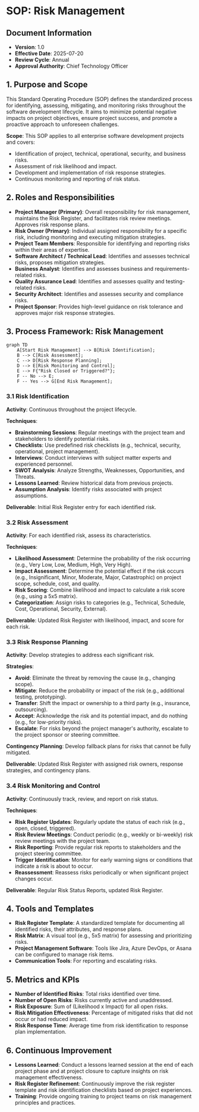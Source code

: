 # SOP: Risk Management

## Document Information
- **Version**: 1.0
- **Effective Date**: 2025-07-20
- **Review Cycle**: Annual
- **Approval Authority**: Chief Technology Officer

## 1. Purpose and Scope

This Standard Operating Procedure (SOP) defines the standardized process for identifying, assessing, mitigating, and monitoring risks throughout the software development lifecycle. It aims to minimize potential negative impacts on project objectives, ensure project success, and promote a proactive approach to unforeseen challenges.

**Scope**: This SOP applies to all enterprise software development projects and covers:
- Identification of project, technical, operational, security, and business risks.
- Assessment of risk likelihood and impact.
- Development and implementation of risk response strategies.
- Continuous monitoring and reporting of risk status.

## 2. Roles and Responsibilities

- **Project Manager (Primary)**: Overall responsibility for risk management, maintains the Risk Register, and facilitates risk review meetings. Approves risk response plans.
- **Risk Owner (Primary)**: Individual assigned responsibility for a specific risk, including monitoring and executing mitigation strategies.
- **Project Team Members**: Responsible for identifying and reporting risks within their areas of expertise.
- **Software Architect / Technical Lead**: Identifies and assesses technical risks, proposes mitigation strategies.
- **Business Analyst**: Identifies and assesses business and requirements-related risks.
- **Quality Assurance Lead**: Identifies and assesses quality and testing-related risks.
- **Security Architect**: Identifies and assesses security and compliance risks.
- **Project Sponsor**: Provides high-level guidance on risk tolerance and approves major risk response strategies.

## 3. Process Framework: Risk Management

```mermaid
graph TD
    A[Start Risk Management] --> B[Risk Identification];
    B --> C[Risk Assessment];
    C --> D[Risk Response Planning];
    D --> E[Risk Monitoring and Control];
    E --> F{"Risk Closed or Triggered?"};
    F -- No --> E;
    F -- Yes --> G[End Risk Management];
```

### 3.1 Risk Identification

**Activity**: Continuous throughout the project lifecycle.

**Techniques**:
- **Brainstorming Sessions**: Regular meetings with the project team and stakeholders to identify potential risks.
- **Checklists**: Use predefined risk checklists (e.g., technical, security, operational, project management).
- **Interviews**: Conduct interviews with subject matter experts and experienced personnel.
- **SWOT Analysis**: Analyze Strengths, Weaknesses, Opportunities, and Threats.
- **Lessons Learned**: Review historical data from previous projects.
- **Assumption Analysis**: Identify risks associated with project assumptions.

**Deliverable**: Initial Risk Register entry for each identified risk.

### 3.2 Risk Assessment

**Activity**: For each identified risk, assess its characteristics.

**Techniques**:
- **Likelihood Assessment**: Determine the probability of the risk occurring (e.g., Very Low, Low, Medium, High, Very High).
- **Impact Assessment**: Determine the potential effect if the risk occurs (e.g., Insignificant, Minor, Moderate, Major, Catastrophic) on project scope, schedule, cost, and quality.
- **Risk Scoring**: Combine likelihood and impact to calculate a risk score (e.g., using a 5x5 matrix).
- **Categorization**: Assign risks to categories (e.g., Technical, Schedule, Cost, Operational, Security, External).

**Deliverable**: Updated Risk Register with likelihood, impact, and score for each risk.

### 3.3 Risk Response Planning

**Activity**: Develop strategies to address each significant risk.

**Strategies**:
- **Avoid**: Eliminate the threat by removing the cause (e.g., changing scope).
- **Mitigate**: Reduce the probability or impact of the risk (e.g., additional testing, prototyping).
- **Transfer**: Shift the impact or ownership to a third party (e.g., insurance, outsourcing).
- **Accept**: Acknowledge the risk and its potential impact, and do nothing (e.g., for low-priority risks).
- **Escalate**: For risks beyond the project manager's authority, escalate to the project sponsor or steering committee.

**Contingency Planning**: Develop fallback plans for risks that cannot be fully mitigated.

**Deliverable**: Updated Risk Register with assigned risk owners, response strategies, and contingency plans.

### 3.4 Risk Monitoring and Control

**Activity**: Continuously track, review, and report on risk status.

**Techniques**:
- **Risk Register Updates**: Regularly update the status of each risk (e.g., open, closed, triggered).
- **Risk Review Meetings**: Conduct periodic (e.g., weekly or bi-weekly) risk review meetings with the project team.
- **Risk Reporting**: Provide regular risk reports to stakeholders and the project steering committee.
- **Trigger Identification**: Monitor for early warning signs or conditions that indicate a risk is about to occur.
- **Reassessment**: Reassess risks periodically or when significant project changes occur.

**Deliverable**: Regular Risk Status Reports, updated Risk Register.

## 4. Tools and Templates

- **Risk Register Template**: A standardized template for documenting all identified risks, their attributes, and response plans.
- **Risk Matrix**: A visual tool (e.g., 5x5 matrix) for assessing and prioritizing risks.
- **Project Management Software**: Tools like Jira, Azure DevOps, or Asana can be configured to manage risk items.
- **Communication Tools**: For reporting and escalating risks.

## 5. Metrics and KPIs

- **Number of Identified Risks**: Total risks identified over time.
- **Number of Open Risks**: Risks currently active and unaddressed.
- **Risk Exposure**: Sum of (Likelihood x Impact) for all open risks.
- **Risk Mitigation Effectiveness**: Percentage of mitigated risks that did not occur or had reduced impact.
- **Risk Response Time**: Average time from risk identification to response plan implementation.

## 6. Continuous Improvement

- **Lessons Learned**: Conduct a lessons learned session at the end of each project phase and at project closure to capture insights on risk management effectiveness.
- **Risk Register Refinement**: Continuously improve the risk register template and risk identification checklists based on project experiences.
- **Training**: Provide ongoing training to project teams on risk management principles and practices.

